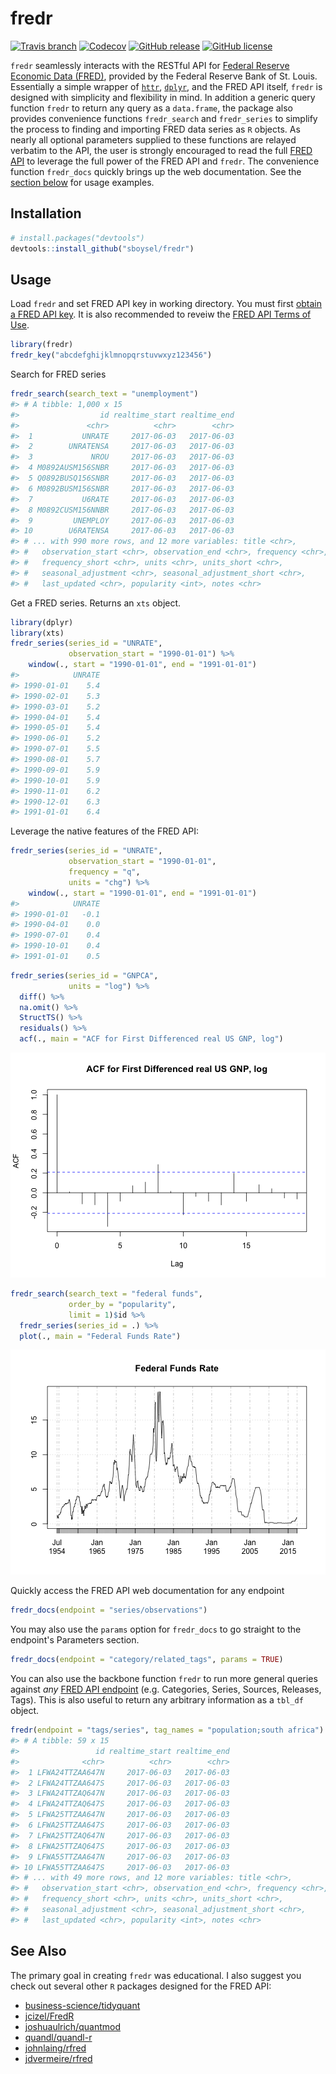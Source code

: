 # fredr

[![Travis
branch](https://img.shields.io/travis/sboysel/fredr/master.svg?style=flat-square)](https://travis-ci.org/sboysel/fredr)
[![Codecov](https://img.shields.io/codecov/c/github/sboysel/fredr/master.svg?style=flat-square)](https://codecov.io/github/sboysel/fredr)
[![GitHub
release](https://img.shields.io/github/release/sboysel/fredr.svg?style=flat-square)](https://github.com/sboysel/fredr/releases)
[![GitHub
license](https://img.shields.io/github/license/sboysel/fredr.svg?style=flat-square)](https://opensource.org/licenses/MIT)

`fredr` seamlessly interacts with the RESTful API for [Federal Reserve Economic
Data (FRED)](https://research.stlouisfed.org/fred2/), provided by the Federal
Reserve Bank of St. Louis.  Essentially a simple wrapper of
[`httr`](https://github.com/hadley/httr),
[`dplyr`](https://github.com/hadley/dplyr), and the FRED API itself, `fredr` is
designed with simplicity and flexibility in mind.  In addition a generic query
function `fredr` to return any query as a `data.frame`, the package also provides
convenience functions `fredr_search` and `fredr_series` to simplify the process
to finding and importing FRED data series as `R` objects.  As nearly all optional
parameters supplied to these functions are relayed verbatim to the API, the 
user is strongly encouraged to read the full [FRED
API](https://research.stlouisfed.org/docs/api/fred/) to leverage the full power
of the FRED API and `fredr`. The convenience function `fredr_docs` quickly brings
up the web documentation. See the [section below](#fredr_docs) for usage
examples.

## Installation


```r
# install.packages("devtools")
devtools::install_github("sboysel/fredr")
```

## Usage

Load `fredr` and set FRED API key in working directory.  You must first [obtain a FRED API
key](https://research.stlouisfed.org/docs/api/api_key.html).  It is also
recommended to reveiw the [FRED API Terms of
Use](https://research.stlouisfed.org/docs/api/terms_of_use.html).

```r
library(fredr)
fredr_key("abcdefghijklmnopqrstuvwxyz123456")
```

Search for FRED series

```r
fredr_search(search_text = "unemployment")
#> # A tibble: 1,000 x 15
#>                  id realtime_start realtime_end
#>               <chr>          <chr>        <chr>
#>  1           UNRATE     2017-06-03   2017-06-03
#>  2        UNRATENSA     2017-06-03   2017-06-03
#>  3             NROU     2017-06-03   2017-06-03
#>  4 M0892AUSM156SNBR     2017-06-03   2017-06-03
#>  5 Q0892BUSQ156SNBR     2017-06-03   2017-06-03
#>  6 M0892BUSM156SNBR     2017-06-03   2017-06-03
#>  7           U6RATE     2017-06-03   2017-06-03
#>  8 M0892CUSM156NNBR     2017-06-03   2017-06-03
#>  9         UNEMPLOY     2017-06-03   2017-06-03
#> 10        U6RATENSA     2017-06-03   2017-06-03
#> # ... with 990 more rows, and 12 more variables: title <chr>,
#> #   observation_start <chr>, observation_end <chr>, frequency <chr>,
#> #   frequency_short <chr>, units <chr>, units_short <chr>,
#> #   seasonal_adjustment <chr>, seasonal_adjustment_short <chr>,
#> #   last_updated <chr>, popularity <int>, notes <chr>
```
Get a FRED series.  Returns an `xts` object.

```r
library(dplyr)
library(xts)
fredr_series(series_id = "UNRATE",
             observation_start = "1990-01-01") %>%
    window(., start = "1990-01-01", end = "1991-01-01")
#>            UNRATE
#> 1990-01-01    5.4
#> 1990-02-01    5.3
#> 1990-03-01    5.2
#> 1990-04-01    5.4
#> 1990-05-01    5.4
#> 1990-06-01    5.2
#> 1990-07-01    5.5
#> 1990-08-01    5.7
#> 1990-09-01    5.9
#> 1990-10-01    5.9
#> 1990-11-01    6.2
#> 1990-12-01    6.3
#> 1991-01-01    6.4
```
Leverage the native features of the FRED API:

```r
fredr_series(series_id = "UNRATE",
             observation_start = "1990-01-01",
             frequency = "q",
             units = "chg") %>%
    window(., start = "1990-01-01", end = "1991-01-01")
#>            UNRATE
#> 1990-01-01   -0.1
#> 1990-04-01    0.0
#> 1990-07-01    0.4
#> 1990-10-01    0.4
#> 1991-01-01    0.5
```


```r
fredr_series(series_id = "GNPCA",
             units = "log") %>%
  diff() %>%
  na.omit() %>%
  StructTS() %>%
  residuals() %>%
  acf(., main = "ACF for First Differenced real US GNP, log")
```

![plot of chunk fredr_series5](figure/fredr_series5-1.png)

```r
fredr_search(search_text = "federal funds",
             order_by = "popularity",
             limit = 1)$id %>%
  fredr_series(series_id = .) %>%
  plot(., main = "Federal Funds Rate")
```

![plot of chunk fredr_series6](figure/fredr_series6-1.png)

Quickly access the FRED API web documentation for any endpoint

```r
fredr_docs(endpoint = "series/observations")
```
You may also use the `params` option for `fredr_docs` to go straight to the
endpoint's Parameters section.

```r
fredr_docs(endpoint = "category/related_tags", params = TRUE)
```
You can also use the backbone function `fredr` to run more general queries
against *any* [FRED API
endpoint](https://research.stlouisfed.org/docs/api/fred/) (e.g. Categories,
Series, Sources, Releases, Tags).  This is also useful to return any arbitrary
information as a `tbl_df` object.

```r
fredr(endpoint = "tags/series", tag_names = "population;south africa")
#> # A tibble: 59 x 15
#>                 id realtime_start realtime_end
#>              <chr>          <chr>        <chr>
#>  1 LFWA24TTZAA647N     2017-06-03   2017-06-03
#>  2 LFWA24TTZAA647S     2017-06-03   2017-06-03
#>  3 LFWA24TTZAQ647N     2017-06-03   2017-06-03
#>  4 LFWA24TTZAQ647S     2017-06-03   2017-06-03
#>  5 LFWA25TTZAA647N     2017-06-03   2017-06-03
#>  6 LFWA25TTZAA647S     2017-06-03   2017-06-03
#>  7 LFWA25TTZAQ647N     2017-06-03   2017-06-03
#>  8 LFWA25TTZAQ647S     2017-06-03   2017-06-03
#>  9 LFWA55TTZAA647N     2017-06-03   2017-06-03
#> 10 LFWA55TTZAA647S     2017-06-03   2017-06-03
#> # ... with 49 more rows, and 12 more variables: title <chr>,
#> #   observation_start <chr>, observation_end <chr>, frequency <chr>,
#> #   frequency_short <chr>, units <chr>, units_short <chr>,
#> #   seasonal_adjustment <chr>, seasonal_adjustment_short <chr>,
#> #   last_updated <chr>, popularity <int>, notes <chr>
```
## See Also
The primary goal in creating `fredr` was educational.  I also suggest you check
out several other `R` packages designed for the FRED API:

* [business-science/tidyquant](https://github.com/business-science/tidyquant)
* [jcizel/FredR](https://github.com/jcizel/FredR)
* [joshuaulrich/quantmod](https://github.com/joshuaulrich/quantmod)
* [quandl/quandl-r](https://github.com/quandl/quandl-r)
* [johnlaing/rfred](https://github.com/johnlaing/rfred)
* [jdvermeire/rfred](https://github.com/jdvermeire/rfred)



